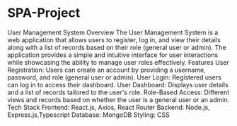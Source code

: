 # SPA-Project
User Management System
Overview
The User Management System is a web application that allows users to register, log in, and view their details along with a list of records based on their role (general user or admin). The application provides a simple and intuitive interface for user interactions while showcasing the ability to manage user roles effectively.
Features
User Registration: Users can create an account by providing a username, password, and role (general user or admin).
User Login: Registered users can log in to access their dashboard.
User Dashboard: Displays user details and a list of records tailored to the user's role.
Role-Based Access: Different views and records based on whether the user is a general user or an admin.
Tech Stack
Frontend: React.js, Axios, React Router
Backend: Node.js, Express.js,Typescript
Database: MongoDB
Styling: CSS
